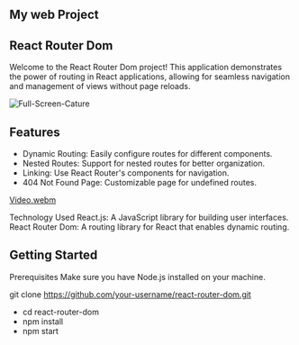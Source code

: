 ## My web Project

## React Router Dom

Welcome to the React Router Dom project! This application demonstrates the power of routing in React applications, allowing for seamless navigation and management of views without page reloads.

![Full-Screen-Cature](https://github.com/user-attachments/assets/8779730f-73b1-42ca-9eca-e19dddd5587c)

## Features
- Dynamic Routing: Easily configure routes for different components.
- Nested Routes: Support for nested routes for better organization.
- Linking: Use React Router's <Link> components for navigation.
- 404 Not Found Page: Customizable page for undefined routes.

[Video.webm](https://github.com/user-attachments/assets/c7544c63-4920-4148-9b0d-9ee8bbd46918)

Technology Used
React.js: A JavaScript library for building user interfaces.
React Router Dom: A routing library for React that enables dynamic routing.

## Getting Started
Prerequisites
Make sure you have Node.js installed on your machine.

git clone https://github.com/your-username/react-router-dom.git

- cd react-router-dom
- npm install
- npm start
